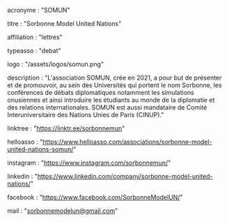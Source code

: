acronyme : "SOMUN"

titre : "Sorbonne Model United Nations"

affiliation : "lettres"

typeasso : "debat"

logo : "/assets/logos/somun.png"

description : "L'association SOMUN, crée en 2021, a pour but de présenter et de promouvoir, au sein des Universités qui portent le nom Sorbonne, les conférences de débats diplomatiques notamment les simulations onusiennes et ainsi introduire les étudiants au monde de la diplomatie et des relations internationales. SOMUN est aussi mandataire de Comité Interuniversitaire des Nations Unies de Paris (CINUP)."

linktree : "https://linktr.ee/sorbonnemun"

helloasso : "https://www.helloasso.com/associations/sorbonne-model-united-nations-somun/"

instagram : "https://www.instagram.com/sorbonnemun/"

linkedin : "https://www.linkedin.com/company/sorbonne-model-united-nations/"

facebook : "https://www.facebook.com/SorbonneModelUN/"

mail : "sorbonnemodelun@gmail.com"